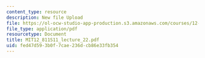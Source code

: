 ```yaml
---
content_type: resource
description: New file Upload
file: https://ol-ocw-studio-app-production.s3.amazonaws.com/courses/12-811-tropical-meteorology-spring-2011/fed47d593b0f7cae236dcb86e33fb354_MIT12_811S11_lecture_22.pdf
file_type: application/pdf
resourcetype: Document
title: MIT12_811S11_lecture_22.pdf
uid: fed47d59-3b0f-7cae-236d-cb86e33fb354
---
```

